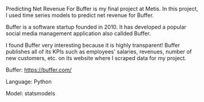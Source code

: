 Predicting Net Revenue For Buffer is my final project at Metis. In this project, I used time series models to predict net revenue for Buffer.

Buffer is a software startup founded in 2010. It has developed a popular social media management application also callded Buffer.

I found Buffer very interesting because it is highly transparent! Buffer publishes all of its KPIs such as employees' salaries, revenues, number of new customers, etc. on its website where I scraped data for my project.

Buffer: https://buffer.com/

Language: Python

Model: statsmodels 



